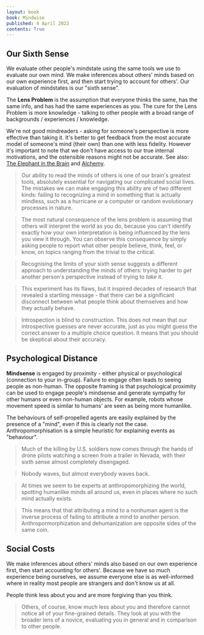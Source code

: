 ```yaml
---
layout: book
book: Mindwise
published: 4 April 2022
contents: True
---
```


## Our Sixth Sense
We evaluate other people's mindstate using the same tools we use to evaluate our own mind. We make inferences about others' minds based on our own experience first, and then start trying to account for others'. Our evaluation of mindstates is our "sixth sense".

The **Lens Problem** is the assumption that everyone thinks the same, has the same info, and has had the same experiences as you. The cure for the Lens Problem is more knowledge - talking to other people with a broad range of backgrounds / experiences / knowledge.

We're not good mindreaders - asking for someone's perspective is more effective than taking it. It's better to get feedback from the most accurate model of someone's mind (their own) than one with less fidelity. However it's important to note that we don't have access to our true internal motivations, and the ostensible reasons might not be accurate. See also: [The Elephant in the Brain](Elephant-In-The-Brain) and [Alchemy](alchemy).

> Our ability to read the minds of others is one of our brain's greatest tools, absolutely essential for navigating our complicated social lives. The mistakes we can make engaging this ability are of two different kinds: failing to recognizing a mind in something that is actually mindless, such as a hurricane or a computer or random evolutionary processes in nature.

> The most natural consequence of the lens problem is assuming that others will interpret the world as you do, because you can't identify exactly how your own interpretation is being influenced by the lens you view it through. You can observe this consequence by simply asking people to report what other people believe, think, feel, or know, on topics ranging from the trivial to the critical.

> Recognising the limits of your sixth sense suggests a different approach to understanding the minds of others: trying harder to *get* another person's perspective instead of trying to *take* it.

> This experiment has its flaws, but it inspired decades of research that revealed a startling message - that there can be a significant disconnect between what people think about themselves and how they actually behave.

> Introspection is blind to construction. This does not mean that our introspective guesses are never accurate, just as you might guess the correct answer to a multiple choice question. It means that you should be skeptical about their accuracy.

## Psychological Distance
**Mindsense** is engaged by proximity - either physical or psychological (connection to your in-group). Failure to engage often leads to seeing people as non-human. The opposite framing is that psychological proximity can be used to engage people's mindsense and generate sympathy for other humans or even non-human objects. For example, robots whose movement speed is similar to humans' are seen as being more humanlike.

The behaviours of self-propelled agents are easily explained by the presence of a "mind", even if this is clearly not the case. Anthropomorphisation is a simple heuristic for explaining events as "behaviour".

> Much of the killing by U.S. soldiers now comes through the hands of drone pilots watching a screen from a trailer in Nevada, with their sixth sense almost completely disengaged.

> Nobody waves, but almost everybody waves back.

> At times we seem to be experts at anthropomorphizing the world, spotting humanlike minds all around us, even in places where no such mind actually exists.

> This means that that attributing a mind to a nonhuman agent is the inverse process of failing to attribute a mind to another person. Anthropormorphization and dehumanization are opposite sides of the same coin.

## Social Costs
We make inferences about others' minds also based on our own experience first, then start accounting for others'. Because we have so much experience being ourselves, we assume everyone else is as well-informed where in reality most people are strangers and don't know us at all.

People think less about you and are more forgiving than you think.

> Others, of course, know much less about you and therefore cannot notice all of your fine-grained details. They look at you with the broader lens of a novice, evaluating you in general and in comparison to other people.